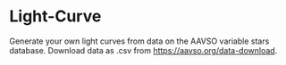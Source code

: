 # Light-Curve
Generate your own light curves from data on the AAVSO variable stars database.
Download data as .csv from https://aavso.org/data-download.
